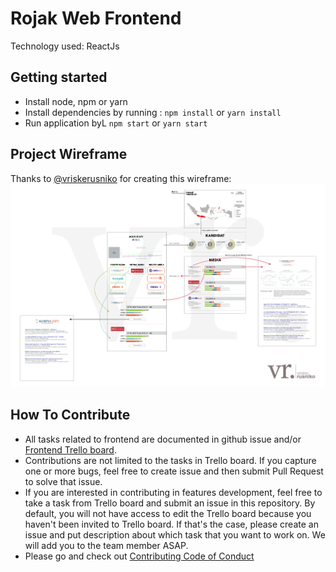 # Rojak Web Frontend

Technology used: ReactJs

## Getting started

* Install node, npm or yarn
* Install dependencies by running : `npm install` or `yarn install`
* Run application byL `npm start` or `yarn start`

## Project Wireframe

Thanks to [@vriskerusniko](https://twitter.com/vriskerusniko) for creating this
wireframe:
![Wireframe v2.0.0](./rojakv2-wireframe.jpg)

## How To Contribute

* All tasks related to frontend are documented in github issue and/or
[Frontend Trello board](https://trello.com/b/6SVhUtTo).
* Contributions are not limited to the tasks in Trello board. If you capture one
 or more bugs, feel free to create issue and then submit Pull Request to solve that issue.
* If you are interested in contributing in features development, feel free to
take a task from Trello board and submit an issue in this repository.
By default, you will not have access to edit the Trello board because you haven't
been invited to Trello board. If that's the case, please create an issue and put
description about which task that you want to work on. We will add you to the team
member ASAP.
* Please go and check out [Contributing Code of Conduct](./CONTRIBUTING.md)
